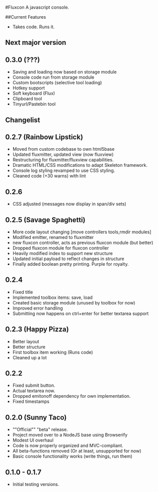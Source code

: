 #Fluxcon
A javascript console.

##Current Features
* Takes code. Runs it.

## Next major version
## 0.3.0 (???)
* Saving and loading now based on storage module
* Console code run from storage module
* Custom bootscripts (selective tool loading)
* Hotkey support
* Soft keyboard (Flux)
* Clipboard tool
* Tinyurl/Pastebin tool

## Changelist

## 0.2.7 (Rainbow Lipstick)
* Moved from custom codebase to own html5base
* Updated fluxmitter, updated view (now fluxview)
* Restructuring for fluxmitter/fluxview capabilities.
* Dramatic HTML/CSS modifications to adapt Skeleton framework.
* Console log styling revamped to use CSS styling.
* Cleaned code (+30 warns) with lint

## 0.2.6
* CSS adjusted (messages now display in span/div sets)

## 0.2.5 (Savage Spaghetti)
* More code layout changing [move controllers tools,rmdir modules]
* Modified emitter, renamed to fluxmitter
* new fluxcon controller, acts as previous fluxcon module (but better)
* Dropped fluxcon module for fluxcon controller
* Heavily modified index to support new structure
* Updated initial payload to reflect changes in structure
* Finally added boolean pretty printing. Purple for royalty.

## 0.2.4
* Fixed title
* Implemented toolbox items: save, load
* Created basic storage module (unused by toolbox for now)
* Improved error handling
* Submitting now happens on ctrl+enter for better textarea support

## 0.2.3 (Happy Pizza)
* Better layout
* Better structure
* First toolbox item working (Runs code)
* Cleaned up a lot

## 0.2.2
* Fixed submit button.
* Actual textarea now.
* Dropped emitonoff dependency for own implementation.
* Fixed timestamps

## 0.2.0 (Sunny Taco)
* ""Official"" "beta" release.
* Project moved over to a NodeJS base using Browserify
* Modest UI overhaul
* Code is now properly organized and MVC-compliant.
* All beta-functions removed (Or at least, unsupported for now)
* Basic console functionality works (write things, run them)

## 0.1.0 - 0.1.7
* Initial testing versions.
